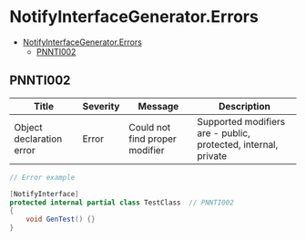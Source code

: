 ﻿# NotifyInterfaceGenerator.Errors


- [NotifyInterfaceGenerator.Errors](#notifyinterfacegeneratorerrors)
  - [PNNTI002](#pnnti002)


## PNNTI002


|Title|Severity|Message|Description|
|---|---|---|---|
|Object declaration error|Error|Could not find proper modifier|Supported modifiers are - public, protected, internal, private|

```cs
// Error example

[NotifyInterface]
protected internal partial class TestClass  // PNNTI002
{
    void GenTest() {}
}
```
